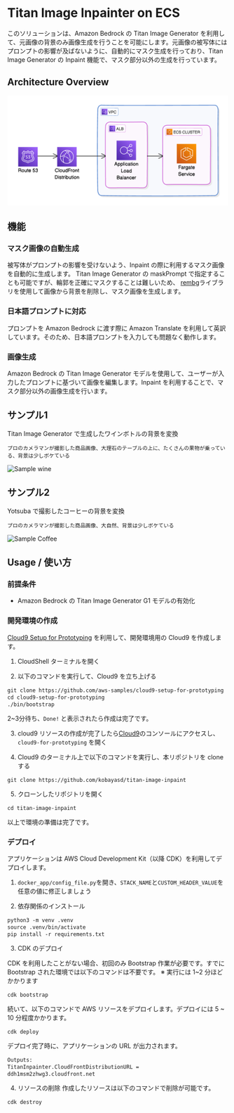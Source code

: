 # Titan Image Inpainter on ECS

このソリューションは、Amazon Bedrock の Titan Image Generator を利用して、元画像の背景のみ画像生成を行うことを可能にします。元画像の被写体にはプロンプトの影響が及ばないように、自動的にマスク生成を行っており、Titan Image Generator の Inpaint 機能で、マスク部分以外の生成を行っています。

## Architecture Overview
![Architecture Overview](./img/architecture.png)

## 機能

### マスク画像の自動生成
被写体がプロンプトの影響を受けないよう、Inpaint の際に利用するマスク画像を自動的に生成します。
Titan Image Generator の maskPrompt で指定することも可能ですが、輪郭を正確にマスクすることは難しいため、 [rembg](https://github.com/danielgatis/rembg)ライブラリを使用して画像から背景を削除し、マスク画像を生成します。

### 日本語プロンプトに対応
プロンプトを Amazon Bedrock に渡す際に Amazon Translate を利用して英訳しています。そのため、日本語プロンプトを入力しても問題なく動作します。

### 画像生成
Amazon Bedrock の Titan Image Generator モデルを使用して、ユーザーが入力したプロンプトに基づいて画像を編集します。Inpaint を利用することで、マスク部分以外の画像生成を行います。

## サンプル1

Titan Image Generator で生成したワインボトルの背景を変換

```
プロのカメラマンが撮影した商品画像、大理石のテーブルの上に、たくさんの果物が乗っている、背景は少しボケている
```

![Sample wine](./img/sample_wine.jpg)

## サンプル2

Yotsuba で撮影したコーヒーの背景を変換

```text
プロのカメラマンが撮影した商品画像、大自然、背景は少しボケている
```

![Sample Coffee](./img/sample_coffee.jpg)


## Usage / 使い方

### 前提条件

- Amazon Bedrock の Titan Image Generator G1 モデルの有効化

### 開発環境の作成

[Cloud9 Setup for Prototyping](https://github.com/aws-samples/cloud9-setup-for-prototyping) を利用して、開発環境用の Cloud9 を作成します。

1. CloudShell ターミナルを開く
 
2. 以下のコマンドを実行して、Cloud9 を立ち上げる
 
```
git clone https://github.com/aws-samples/cloud9-setup-for-prototyping
cd cloud9-setup-for-prototyping
./bin/bootstrap
```

2~3分待ち、`Done!` と表示されたら作成は完了です。

3. cloud9 リソースの作成が完了したら[Cloud9](https://console.aws.amazon.com/cloud9/home)のコンソールにアクセスし、`cloud9-for-prototyping` を開く

4. Cloud9 のターミナル上で以下のコマンドを実行し、本リポジトリを clone する

```
git clone https://github.com/kobayasd/titan-image-inpaint
```

5. クローンしたリポジトリを開く

```
cd titan-image-inpaint
```

以上で環境の準備は完了です。


### デプロイ

アプリケーションは AWS Cloud Development Kit（以降 CDK）を利用してデプロイします。

1. `docker_app/config_file.py`を開き、`STACK_NAME`と`CUSTOM_HEADER_VALUE`を任意の値に修正しましょう

2. 依存関係のインストール

```
python3 -m venv .venv
source .venv/bin/activate
pip install -r requirements.txt
```

3. CDK のデプロイ

CDK を利用したことがない場合、初回のみ Bootstrap 作業が必要です。すでに Bootstrap された環境では以下のコマンドは不要です。
※ 実行には 1~2 分ほどかかります

```
cdk bootstrap
```

続いて、以下のコマンドで AWS リソースをデプロイします。デプロイには 5 ~ 10 分程度かかります。

```
cdk deploy
```

デプロイ完了時に、アプリケーションの URL が出力されます。

```
Outputs:
TitanInpainter.CloudFrontDistributionURL = ddh1msm2zhwg3.cloudfront.net
```

4. リソースの削除
作成したリソースは以下のコマンドで削除が可能です。

```
cdk destroy
```